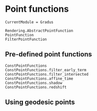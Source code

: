 # Point functions

```@meta
CurrentModule = Gradus
```

```@docs
Rendering.AbstractPointFunction
PointFunction
FilterPointFunction
```

## Pre-defined point functions

```@docs
ConstPointFunctions
ConstPointFunctions.filter_early_term
ConstPointFunctions.filter_intersected
ConstPointFunctions.affine_time
ConstPointFunctions.shadow
ConstPointFunctions.redshift
```

## Using geodesic points